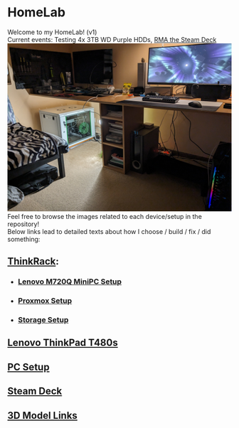 # HomeLab
Welcome to my HomeLab! (v1)  
Current events: Testing 4x 3TB WD Purple HDDs, [RMA the Steam Deck](https://www.reddit.com/r/SteamDeck/comments/19aklxn/cant_get_my_deck_to_boot_or_display_anything/)  
![Full HomeLab/Setup](images/Room&#32;Setup/PXL_20231231_210041993&#32;-&#32;Copy.jpg)
Feel free to browse the images related to each device/setup in the repository!  
Below links lead to detailed texts about how I choose / build / fix / did something:
## [ThinkRack](markdown/ThinkRack_Setup.md):
- ### [Lenovo M720Q MiniPC Setup](markdown/Lenovo_M720Q_Setup.md)
- ### [Proxmox Setup](markdown/Proxmox_Setup.md)
- ### [Storage Setup](markdown/Storage_Setup.md)
## [Lenovo ThinkPad T480s](markdown/Lenovo_ThinkPad_T480s_Setup.md)
## [PC Setup](markdown/PC_Setup.md)
## [Steam Deck](markdown/Steam_Deck_Setup.md)
## [3D Model Links](markdown/3D_Model_Links.md)
